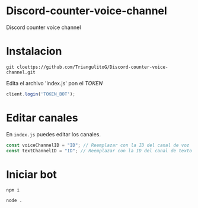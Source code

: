 # Discord-counter-voice-channel
Discord counter voice channel

# Instalacion
```text
git cloettps://github.com/TriangulitoG/Discord-counter-voice-channel.git
```

Edita el archivo 'index.js' pon el *TOKEN*

```js
client.login('TOKEN_BOT');
```
# Editar canales

En `index.js` puedes editar los canales.

```js
const voiceChannelID = "ID"; // Reemplazar con la ID del canal de voz
const textChannelID = "ID"; // Reemplazar con la ID del canal de texto

```

# Iniciar bot

```text
npm i
```
```text
node .
```
